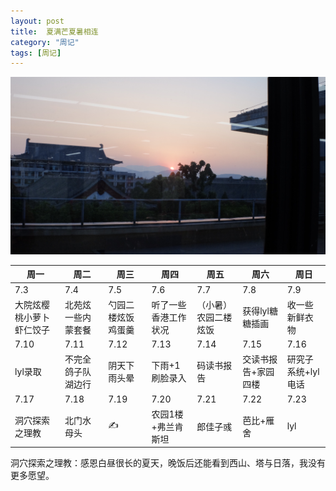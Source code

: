 ```yaml
---
layout: post
title:  夏满芒夏暑相连
category: "周记"
tags: [周记]
---
```

![日落-可惜没有更好的相机](/asset/理教夕阳.jpeg)

|周一|周二|周三|周四|周五|周六|周日|
| --- | --- | --- | --- | --- | --- | --- |
|7.3|7.4|7.5|7.6|7.7|7.8|7.9|
|大院炫樱桃小萝卜虾仁饺子|北苑炫一些内蒙套餐|勺园二楼炫饭鸡蛋羹|听了一些香港工作状况|（小暑）农园二楼炫饭|获得lyl糖糖插画|收一些新鲜衣物|
|7.10|7.11|7.12|7.13|7.14|7.15|7.16|
|lyl录取|不完全鸽子队湖边行|阴天下雨头晕|下雨+1刷脸录入|码读书报告|交读书报告+家园四楼|研究子系统+lyl电话|
7.17|7.18|7.19|7.20|7.21|7.22|7.23|
|洞穴探索之理教|北门水母头|✍️|农园1楼+弗兰肯斯坦|郎佳子彧|芭比+雁舍|lyl

洞穴探索之理教：感恩白昼很长的夏天，晚饭后还能看到西山、塔与日落，我没有更多愿望。